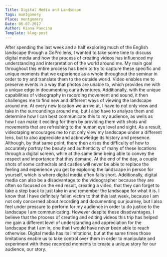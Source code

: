 ```yaml
---
Title: Digital Media and Landscape
Tags: montgomery
Place: montgomery
Date: 06-07-2017
Author: Kiana Pancino
Template: blog-post
---
```

After spending the last week and a half exploring much of the English landscape through a GoPro lens, I wanted to take some time to discuss digital media and how the process of creating videos has influenced my understanding and interpretation of the world around me.  My main goal throughout this entire process has been to try to capture these specific and unique moments that we experience as a whole throughout the seminar in order to try and translate them to the outside world.  Video enables me to preserve events in a way that photos are unable to, which provides me with a unique edge in documenting our adventures.  Additionally, with the unique capabilities of videography in recording movement and sound, it then challenges me to find new and different ways of viewing the landscape around me.  At every new location we arrive at, I have to not only view and take in the surroundings around me, but I also have to analyze them and determine how I can best communicate this to my audience, as wells as how I can make it exciting for them by providing them with shots and movements that are refreshing to the human eye level and sight.  As a result, videotaping encourages me to not only view my landscape under a different lens, but to also appreciate and acknowledge its history and presence.  Although, by that same point, there then arises the difficulty of how to accurately portray the beauty and authenticity of many of these locations through a digital screen, while at the same time being able to convey the respect and importance that they demand.  At the end of the day, a couple shots of some cathedrals and castles will never be able to replace the feeling and experience you get by exploring the landscape in person for yourself, which is where digital media often falls short.  Additionally, digital media can also be a disadvantage to the videographer because they are often so focused on the end result, creating a video, that they can forget to take a step back to just take in and remember the landscape for what it is.  I know that I have definitely fallen victim to that this last week, because I am not only concerned about recording and documenting our journey, but I also feel under pressure to perform for my audience in order to do justice to the landscape I am communicating.  However despite these disadvantages, I believe that the process of creating and editing videos this trip has helped me gain a different level of understanding and appreciation for the landscape that I am in, one that I would have never been able to reach otherwise.  Digital media has its limitations, but at the same times those limitations enable us to take control over them in order to manipulate and experiment with these recorded moments to create a unique story for our audience, our story.  